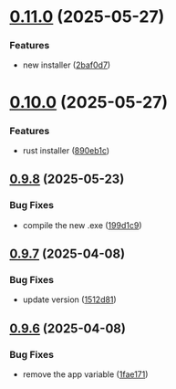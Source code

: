 # [0.11.0](https://github.com/Torwent/wasp-setup/compare/v0.10.0...v0.11.0) (2025-05-27)


### Features

* new installer ([2baf0d7](https://github.com/Torwent/wasp-setup/commit/2baf0d7e9271344d96c9c1f2512a58265abf4f5a))



# [0.10.0](https://github.com/Torwent/wasp-setup/compare/v0.9.8...v0.10.0) (2025-05-27)


### Features

* rust installer ([890eb1c](https://github.com/Torwent/wasp-setup/commit/890eb1c492e3aebd58b4fd71503c45f51d229e08))



## [0.9.8](https://github.com/Torwent/wasp-setup/compare/v0.9.7...v0.9.8) (2025-05-23)


### Bug Fixes

* compile the new .exe ([199d1c9](https://github.com/Torwent/wasp-setup/commit/199d1c96fe4fc31beb61d7a5edda541517c57b95))



## [0.9.7](https://github.com/Torwent/wasp-setup/compare/v0.9.6...v0.9.7) (2025-04-08)


### Bug Fixes

* update version ([1512d81](https://github.com/Torwent/wasp-setup/commit/1512d814116efa05f90693b4ec441989c7c4901d))



## [0.9.6](https://github.com/Torwent/wasp-setup/compare/v0.9.5...v0.9.6) (2025-04-08)


### Bug Fixes

* remove the app variable ([1fae171](https://github.com/Torwent/wasp-setup/commit/1fae17180473404aafa3f9cfe5720ff7276c609e))



